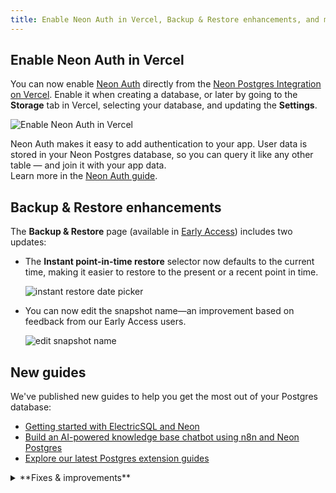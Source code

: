 ```yaml
---
title: Enable Neon Auth in Vercel, Backup & Restore enhancements, and more
---
```


## Enable Neon Auth in Vercel

You can now enable [Neon Auth](https://neon.tech/docs/guides/neon-auth) directly from the [Neon Postgres Integration on Vercel](https://vercel.com/marketplace/neon). Enable it when creating a database, or later by going to the **Storage** tab in Vercel, selecting your database, and updating the **Settings**.

![Enable Neon Auth in Vercel](/docs/relnotes/enable_neon_auth_vercel.png)

Neon Auth makes it easy to add authentication to your app. User data is stored in your Neon Postgres database, so you can query it like any other table — and join it with your app data.  
Learn more in the [Neon Auth guide](https://neon.tech/docs/guides/neon-auth).

## Backup & Restore enhancements

The **Backup & Restore** page (available in [Early Access](https://console.neon.tech/app/settings#early-access)) includes two updates:

- The **Instant point-in-time restore** selector now defaults to the current time, making it easier to restore to the present or a recent point in time.

  ![instant restore date picker](/docs/relnotes/instant_restore_date_time.png)

- You can now edit the snapshot name—an improvement based on feedback from our Early Access users.

  ![edit snapshot name](/docs/relnotes/edit_snapshot_name.png)

## New guides

We've published new guides to help you get the most out of your Postgres database:

- [Getting started with ElectricSQL and Neon](https://neon.com/guides/electric-sql)
- [Build an AI-powered knowledge base chatbot using n8n and Neon Postgres](https://neon.com/guides/n8n-neon)
- [Explore our latest Postgres extension guides](https://neon.com/docs/extensions/pg-extensions)

<details>

<summary>**Fixes & improvements**</summary>

- **Neon MCP Server**

  - The `list_projects` and `create_project` MCP tools now return Neon organization details.

- **Neon API**

  - Updated the [Create branch](https://api-docs.neon.tech/reference/createprojectbranch) API description to make it clear that the API creates a branch without a compute endpoint by default. To create a branch with a compute endpoint, the endpoint object must be added to the request body.
  - Expanded the General Error description in our API specification to clarify when it’s safe to retry a failed request based on the HTTP method and response.

- **Neon Postgres Integration on Vercel**

  - When you connect a Vercel project to a Neon database, the integration now sets a `NEON_PROJECT_ID` variable. This variable will support a new SaaS starter kit, which we'll introduce soon!

- **Usage notification emails**

  - We've updated usage notification emails to include the account or org name they apply to. Helpful if you're part of more than one org — you'll know exactly where the alert is coming from.

- **Fixes**

  - Fixed an issue that prevented creating more than one read replica on the Free plan, which supports up to three read replicas.
  - Fixed an issue issue with a [pgrag](/docs/extensions/pgrag) extension function. A query using the `rag_bge_small_en_v15.embedding_for_passage` function failed to complete.
  - Fixed an issue where reaching the `max_client_conn` limit in PgBouncer could cause the connection info cache to be invalidated. This led to repeated attempts to wake the compute.
  - Removed a redundant **Close** button from the **Connect to your database** modal.

</details>
